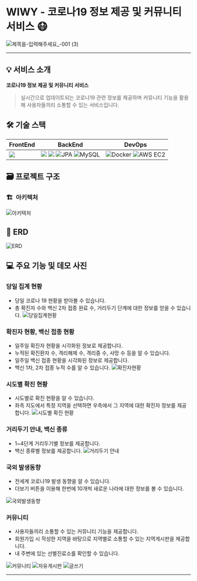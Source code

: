 <!-- # 프로젝트 WIWY -->

# WIWY - 코로나19 정보 제공 및 커뮤니티 서비스 😷

![제목을-입력해주세요_-001 (3)](https://user-images.githubusercontent.com/57143818/188647397-7d865d80-2923-4081-a141-23bc84374119.jpg)




---

## 💡 서비스 소개

**코로나19 정보 제공 및 커뮤니티 서비스**

> 실시간으로 업데이트되는 코로나19 관련 정보를 제공하며 커뮤니티 기능을 활용해 사용자들끼리 소통할 수 있는 서비스입니다.
> 

## 🛠️ 기술 스택
| FrontEnd | BackEnd | DevOps |
| --- | --- | --- |
|<img src="https://img.shields.io/badge/react-61DAFB?style=for-the-badge&logo=react&logoColor=black">|<img src="https://img.shields.io/badge/java-007396?style=for-the-badge&logo=java&logoColor=white"> <img src="https://img.shields.io/badge/springboot-6DB33F?style=for-the-badge&logo=springboot&logoColor=white"> ![JPA](https://img.shields.io/badge/jpa-6DA55F.svg?style=for-the-badge&logo=springdatajpa&logoColor=white) ![MySQL](https://img.shields.io/badge/mysql-%230769AD.svg?style=for-the-badge&logo=mysql&logoColor=white) | ![Docker](https://img.shields.io/badge/docker-%23007ACC.svg?style=for-the-badge&logo=docker&logoColor=white) ![AWS EC2](https://img.shields.io/badge/awsec2-%23E34F26.svg?style=for-the-badge&logo=awsec2&logoColor=white)

## 🗃️ 프로젝트 구조

### 🏗️  아키텍처

![아키텍처](https://user-images.githubusercontent.com/57143818/188647700-94c8bafa-4312-4087-85d4-c874e4bc2cab.PNG)

## 🔗 ERD
![ERD](https://user-images.githubusercontent.com/57143818/188648168-9d91ffb3-9173-4f21-b06f-19ee051a0a8a.png)

## 💻 주요 기능 및 데모 사진

### 당일 집계 현황

- 당일 코로나 19 현황을 받아볼 수 있습니다.
- 총 확진자 수와 백신 2차 접종 완료 수, 거리두기 단계에 대한 정보를 얻을 수 있습니다.
![당일집계현황](https://user-images.githubusercontent.com/57143818/188648591-8db52970-6936-46e5-98b3-483b004145b1.png)


### 확진자 현황, 백신 접종 현황

- 일주일 확진자 현황을 시각화된 정보로 제공합니다.
- 누적된 확진환자 수, 격리해제 수, 격리중 수, 사망 수 등을 알 수 있습니다.
- 일주일 백신 접종 현황을 시각화된 정보로 제공합니다.
- 백신 1차, 2차 접종 누적 수를 알 수 있습니다.
![확진자현황](https://user-images.githubusercontent.com/57143818/188648618-0c35b207-219a-435b-819f-55fb308e3d06.png)


### 시도별 확진 현황

- 시도별로 확진 현황을 알 수 있습니다.
- 좌측 지도에서 특정 지역을 선택하면 우측에서 그 지역에 대한 확진자 정보를 제공합니다.
![시도별 확진 현황](https://user-images.githubusercontent.com/57143818/188648636-02d981b5-00b0-4fe1-b754-5ef5464243ce.png)


### 거리두기 안내, 백신 종류

- 1~4단계 거리두기별 정보를 제공합니다.
- 백신 종류별 정보를 제공합니다.
![거리두기 안내](https://user-images.githubusercontent.com/57143818/188648674-7935dfb5-df01-4982-b0d7-df31bc947092.png)


### 국외 발생동향

- 전세계 코로나19 발생 동향을 알 수 있습니다.
- 더보기 버튼을 이용해 한번에 10개씩 새로운 나라에 대한 정보를 볼 수 있습니다.
    
![국외발생동향](https://user-images.githubusercontent.com/57143818/188648712-b9cad128-f311-419c-86e5-295b63a6d519.png)
 

### 커뮤니티

- 사용자들끼리 소통할 수 있는 커뮤니티 기능을 제공합니다.
- 회원가입 시 작성한 지역을 바탕으로 지역별로 소통할 수 있는 지역게시판을 제공합니다.
- 내 주변에 있는 선별진료소를 확인할 수 있습니다.


![커뮤니티](https://user-images.githubusercontent.com/57143818/188648748-ac9a88ca-2e7c-4f19-95b9-a8d60eb2c9e8.png)
![자유게시판](https://user-images.githubusercontent.com/57143818/188648773-bc15b7d5-0dca-49ef-8513-f549af298461.png)
![글쓰기](https://user-images.githubusercontent.com/57143818/188648782-45b2e037-c25b-459a-a26a-2c9e33feaf11.png)

---
